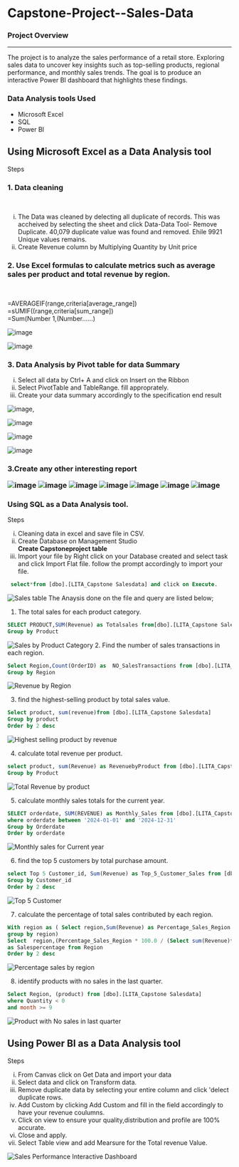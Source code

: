 # Capstone-Project--Sales-Data

### Project Overview
---
The project is to  analyze the sales performance of a retail store. Exploring sales data to uncover key insights such as top-selling products, regional performance, and monthly sales trends. The goal is to produce an interactive Power BI dashboard that highlights these findings.

### Data Analysis tools Used
- Microsoft Excel
- SQL
- Power BI

## Using Microsoft Excel as a Data Analysis tool
Steps
<h3>1. Data cleaning </h3><br/>
    <ol type="i"> 
     <li>The Data was cleaned by delecting all duplicate of records. This was accheived by selecting the sheet and click Data-Data Tool- Remove Duplicate. 40,079 duplicate value was found and removed. Ehile 9921 Unique values remains. </li>
     <li> Create Revenue column by Multiplying Quantity by Unit price</li>
    </ol>

 <h3>2. Use Excel formulas to calculate metrics such as average sales per product and
total revenue by region.</h3><br/>

=AVERAGEIF(range,criteria[average_range])</h3><br/>
 =sUMIF((range,criteria[sum_range])</h3><br/>
 =Sum(Number 1,(Number......)

![image](https://github.com/user-attachments/assets/22b6b8f9-780d-49f5-90d9-19627fdd8eab)

![image](https://github.com/user-attachments/assets/f6d39e20-d7c7-4b15-b9c5-7e4b41dce9d9)


<h3>3. Data Analysis by Pivot table for data Summary</h3>  
     <ol type="i"> 
   <li>Select all data by Ctrl+ A and click on  Insert on the Ribbon</li>
  <li> Select PivotTable and TableRange. fill approprately. </li>
   <li>Create your data summary accordingly to the specification end result </li>
     </ol>

![image](https://github.com/user-attachments/assets/1c5c057f-b033-4b45-b9be-7a5c6492c535),

![image](https://github.com/user-attachments/assets/b8df6d90-b52a-43bd-ba4b-6d3facf52097)

![image](https://github.com/user-attachments/assets/b816b4db-3783-45d1-bccb-fab9b525c070)

![image](https://github.com/user-attachments/assets/ba55fc34-a222-4bc4-ae66-64028b0a5aa9)

<h3>3.Create any other interesting report
    
![image](https://github.com/user-attachments/assets/536acfc6-877f-4f7f-92f7-60338e72fa7b)
![image](https://github.com/user-attachments/assets/a065679f-2320-4364-9eca-12b65a951143)
![image](https://github.com/user-attachments/assets/3441163f-0197-46f6-8e50-b66ac012598d)
![image](https://github.com/user-attachments/assets/3d2d5e84-21f4-4e59-9e0b-f8d8cbe55cd8)
![image](https://github.com/user-attachments/assets/b50cd8de-b8c9-4895-9c7c-38c8d93dc21d)
![image](https://github.com/user-attachments/assets/a18e19c5-a018-4a07-81c0-2ffc8cdf4a17)
![image](https://github.com/user-attachments/assets/f7dbbfc9-fa30-4885-ac74-acd3f0dcf1ce)








     
### Using SQL as a Data Analysis tool.
Steps
<ol type="i">
<li> Cleaning data in excel and save file in CSV.</li>
<li> Create Database on Management Studio </li>
    <strong>Create Capstoneproject table</strong>
<li> Import your file by Right click on your Database created and select task and click Import Flat file. follow the prompt accordingly to import your file.</li>
</ol>

```SQL
 select*from [dbo].[LITA_Capstone Salesdata] and click on Execute.
 ```
![Sales table](https://github.com/SGaniyat/Capstone-Project--Sales-Data/blob/6620cfd2d9aea15e16c98e2bd8f4203ad13312bc/Sales%20Table.png)
   The Anaysis done on the file and query are listed below;

1. The total sales for each product category.

```SQL
SELECT PRODUCT,SUM(Revenue) as Totalsales from[dbo].[LITA_Capstone Salesdata]
Group by Product
```
![Sales by Product Category](https://github.com/SGaniyat/Capstone-Project--Sales-Data/blob/6d2c9701bd267f084ff886de30df1a8845e39ccc/Revenue%20by%20Product%20(2).png)
2. Find the number of sales transactions in each region.
```SQL
Select Region,Count(OrderID) as  NO_SalesTransactions from [dbo].[LITA_Capstone Salesdata]
Group by Region
```
![Revenue by Region](https://github.com/SGaniyat/Capstone-Project--Sales-Data/blob/6620cfd2d9aea15e16c98e2bd8f4203ad13312bc/Sales%20traction%20by%20Region.png)

3. find the highest-selling product by total sales value.
```SQL
Select product, sum(revenue)from [dbo].[LITA_Capstone Salesdata]
Group by product
Order by 2 desc
```
![Highest selling product by revenue](https://github.com/SGaniyat/Capstone-Project--Sales-Data/blob/6620cfd2d9aea15e16c98e2bd8f4203ad13312bc/Highest%20Revenue.png)

4. calculate total revenue per product.
```SQL
select product, sum(Revenue) as RevenuebyProduct from [dbo].[LITA_Capstone Salesdata]
Group by Product
```
![Total Revenue by product](https://github.com/SGaniyat/Capstone-Project--Sales-Data/blob/6620cfd2d9aea15e16c98e2bd8f4203ad13312bc/Revenue%20by%20Product%20(2).png)

5. calculate monthly sales totals for the current year.
```SQL
SELECT orderdate, SUM(REVENUE) as Monthly_Sales from [dbo].[LITA_Capstone Salesdata]
where orderdate between '2024-01-01' and '2024-12-31'
Group by Orderdate 
Order by orderdate
```
![Monthly sales for Current year](https://github.com/SGaniyat/Capstone-Project--Sales-Data/blob/6620cfd2d9aea15e16c98e2bd8f4203ad13312bc/Monthly%20sales%20for%20current%20year.png)

6. find the top 5 customers by total purchase amount.
```SQL
select Top 5 Customer_id, Sum(Revenue) as Top_5_Customer_Sales from [dbo].[LITA_Capstone Salesdata]
Group by Customer_id
Order by 2 desc
```
![Top 5 Customer](https://github.com/SGaniyat/Capstone-Project--Sales-Data/blob/6620cfd2d9aea15e16c98e2bd8f4203ad13312bc/5%20top%20Customers.png)

7. calculate the percentage of total sales contributed by each region.
```SQL
With region as ( Select region,Sum(Revenue) as Percentage_Sales_Region from [dbo].[LITA_Capstone Salesdata]
group by region)
Select  region,(Percentage_Sales_Region * 100.0 / (Select sum(Revenue)from [dbo].[LITA_Capstone Salesdata])) 
as Salespercentage from Region
Order by 2 desc
```
![Percentage sales by region](https://github.com/SGaniyat/Capstone-Project--Sales-Data/blob/6620cfd2d9aea15e16c98e2bd8f4203ad13312bc/percentage%20of%20sales%20by%20region.png)

8. identify products with no sales in the last quarter.
```SQL
Select Region, (product) from [dbo].[LITA_Capstone Salesdata]
where Quantity < 0
and month >= 9
```
![Product with No sales in last quarter](https://github.com/SGaniyat/Capstone-Project--Sales-Data/blob/6620cfd2d9aea15e16c98e2bd8f4203ad13312bc/Product%20with%20no%20Sales.png)


## Using Power BI as a Data Analysis tool
Steps
<ol type="i">

<li> From Canvas click on Get Data and import your data </li>
<li> Select data and click on Transform data.</li>
<li>Remove duplicate data by selecting your entire column and click 'delect duplicate rows.</li>
<li>Add Custom by clicking Add Custom and fill in the field accordingly to have your revenue coulumns.</li>
<li>Click on view to ensure your quality,distribution and profile are 100% accurate.</li>
<li>Close and apply.</li>
<li>Select Table view and add Mearsure for the Total revenue Value.</li>


</ol>


![Sales Performance Interactive Dashboard](https://github.com/user-attachments/assets/10892438-8c68-443b-ac0a-301eda4b0bd9)



